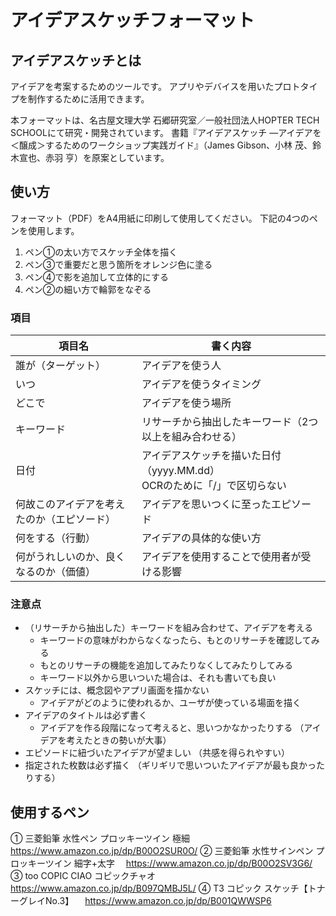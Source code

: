 # アイデアスケッチフォーマット

## アイデアスケッチとは
アイデアを考案するためのツールです。
アプリやデバイスを用いたプロトタイプを制作するために活用できます。

本フォーマットは、名古屋文理大学 石郷研究室／一般社団法人HOPTER TECH SCHOOLにて研究・開発されています。
書籍『アイデアスケッチ ―アイデアを＜醸成＞するためのワークショップ実践ガイド』（James Gibson、小林 茂、鈴木宣也、赤羽 亨）を原案としています。

## 使い方
フォーマット（PDF）をA4用紙に印刷して使用してください。
下記の4つのペンを使用します。

1. ペン①の太い方でスケッチ全体を描く
2. ペン③で重要だと思う箇所をオレンジ色に塗る
3. ペン④で影を追加して立体的にする
4. ペン②の細い方で輪郭をなぞる

### 項目
|項目名|書く内容|
|--------------|--------------|
|誰が（ターゲット）|アイデアを使う人|
|いつ|アイデアを使うタイミング|
|どこで|アイデアを使う場所|
|キーワード|リサーチから抽出したキーワード（2つ以上を組み合わせる）|
|日付|アイデアスケッチを描いた日付（yyyy.MM.dd）<br>OCRのために「/」で区切らない|
|何故このアイデアを考えたのか（エピソード）|アイデアを思いつくに至ったエピソード|
|何をする（行動）|アイデアの具体的な使い方|
|何がうれしいのか、良くなるのか（価値）|アイデアを使用することで使用者が受ける影響|

### 注意点
* （リサーチから抽出した）キーワードを組み合わせて、アイデアを考える
  * キーワードの意味がわからなくなったら、もとのリサーチを確認してみる
  * もとのリサーチの機能を追加してみたりなくしてみたりしてみる
  * キーワード以外から思いついた場合は、それも書いても良い
* スケッチには、概念図やアプリ画面を描かない
  * アイデアがどのように使われるか、ユーザが使っている場面を描く
* アイデアのタイトルは必ず書く
  * アイデアを作る段階になって考えると、思いつかなかったりする
  （アイデアを考えたときの勢いが大事）
* エピソードに紐づいたアイデアが望ましい
（共感を得られやすい）
* 指定された枚数は必ず描く
（ギリギリで思いついたアイデアが最も良かったりする）

## 使用するペン
① 三菱鉛筆 水性ペン プロッキーツイン 極細
　https://www.amazon.co.jp/dp/B00O2SUR0O/
② 三菱鉛筆 水性サインペン プロッキーツイン 細字+太字
　https://www.amazon.co.jp/dp/B00O2SV3G6/
③ too COPIC CIAO コピックチャオ
　https://www.amazon.co.jp/dp/B097QMBJ5L/
④ T3 コピック スケッチ【トナーグレイNo.3】
　https://www.amazon.co.jp/dp/B001QWWSP6
